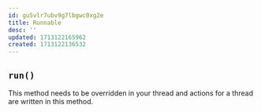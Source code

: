 ```yaml
---
id: gu5vlr7ubv9g7lbgwc0xg2e
title: Runnable
desc: ''
updated: 1713122165962
created: 1713122136532
---
```


## `run()` 

This method needs to be overridden in your thread and actions for a thread are written in this method.
